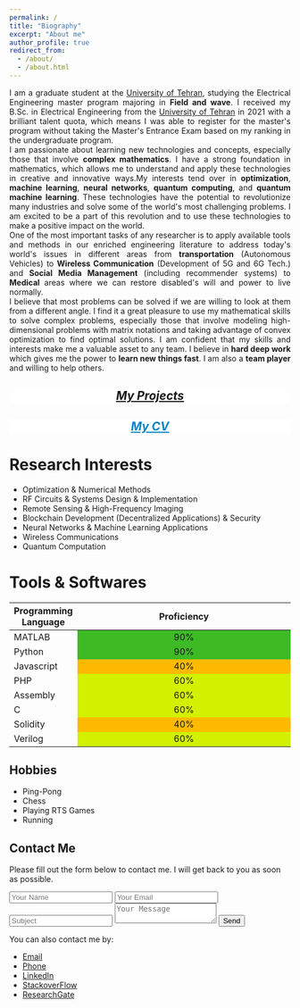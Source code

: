 ```yaml
---
permalink: /
title: "Biography"
excerpt: "About me"
author_profile: true
redirect_from: 
  - /about/
  - /about.html
---
```


<div style='text-align: justify;'>
I am a graduate student at the <a href="https://ut.ac.ir/en">University of Tehran</a>, studying the Electrical Engineering master program majoring in <strong>Field and wave</strong>. I received my B.Sc. in Electrical Engineering from the <a href="https://ut.ac.ir/en">University of Tehran</a> in 2021 with a brilliant talent quota, which means I was able to register for the master's program without taking the Master's Entrance Exam based on my ranking in the undergraduate program. 
  </div>
<div style='text-align: justify;'>
I am passionate about learning new technologies and concepts, especially those that involve <strong>complex mathematics</strong>. I have a strong foundation in mathematics, which allows me to understand and apply these technologies in creative and innovative ways.My interests tend over in <strong>optimization</strong>, <strong>machine learning</strong>, <strong>neural networks</strong>, <strong>quantum computing</strong>, and <strong>quantum machine learning</strong>. These technologies have the potential to revolutionize many industries and solve some of the world's most challenging problems. I am excited to be a part of this revolution and to use these technologies to make a positive impact on the world.
  
</div>
<div style='text-align: justify;'>
One of the most important tasks of any researcher is to apply available tools and methods in our enriched engineering literature to address today's world's issues in different areas from <strong>transportation</strong> (Autonomous Vehicles) to <strong>Wireless Communication</strong> (Development of 5G and 6G Tech.) and <strong>Social Media Management</strong> (including recommender systems) to <strong>Medical</strong> areas where we can restore disabled's will and power to live normally.
</div>
<div style='text-align: justify;'>
I believe that most problems can be solved if we are willing to look at them from a different angle. I find it a great pleasure to use my mathematical skills to solve complex problems, especially those that involve modeling high-dimensional problems with matrix notations and taking advantage of convex optimization to find optimal solutions. I am confident that my skills and interests make me a valuable asset to any team. I believe in <strong>hard deep work</strong> which gives me the power to <strong>learn new things fast</strong>. I am also a <strong>team player</strong> and willing to help others.
</div>


  <div class="my-projects-box">
    <h2 style="color: #54b3d6; font-weight: bold; font-style: italic; text-align:center; text-decoration: underline;"><a href="/Projects.html">My Projects</a></h2>
  </div>

<style>
.my-projects-box {
  background-color: #ffffff;
}

.my-projects-box:hover {
  background-color: #f0f8ff;
}
</style>

  <div class="my-projects-box2">
    <h2 style="color: #82d220; font-weight: bold; font-style: italic; text-align:center; text-decoration: underline;"><a href="/cv/" style="color: #0686c2;">My CV</a></h2>
  </div>

<style>
.my-projects-box2 {
  background-color: #ffffff;
}

.my-projects-box2:hover {
  background-color: #c9f5ca;
}
</style>

Research Interests
======
* Optimization & Numerical Methods
* RF Circuits & Systems Design & Implementation
* Remote Sensing & High-Frequency Imaging
* Blockchain Development (Decentralized Applications) & Security
* Neural Networks & Machine Learning Applications
* Wireless Communications
* Quantum Computation 



Tools & Softwares
======

<table class="table table-bordered table-striped">
  <thead>
    <tr>
      <th style="text-align: center;">Programming Language</th>
      <th style="text-align: center;">Proficiency</th>
    </tr>
  </thead>
  <tbody>
    <tr>
      <td>MATLAB</td>
      <td style="width: 90%;text-align: center; background-color: #3eba25">90%</td>
    </tr>
    <tr>
      <td>Python</td>
      <td style="width: 90%;text-align: center; background-color: #3eba25">90%</td>
    </tr>
    <tr>
      <td>Javascript</td>
      <td style="width: 40%;text-align: center; background-color: #ffba00">40%</td>
    </tr>
    <tr>
      <td>PHP</td>
      <td style="width: 60%;text-align: center; background-color: #d1f100">60%</td>
    </tr>
    <tr>
      <td>Assembly</td>
      <td style="width: 60%;text-align: center; background-color: #d1f100">60%</td>
    </tr>
    <tr>
      <td>C</td>
      <td style="width: 60%;text-align: center; background-color: #d1f100">60%</td>
    </tr>
    <tr>
      <td>Solidity</td>
      <td style="width: 40%;text-align: center; background-color: #ffba00">40%</td>
    </tr>
    <tr>
      <td>Verilog</td>
      <td style="width: 60%;text-align: center; background-color: #d1f100">60%</td>
    </tr>
  </tbody>
</table>


Hobbies 
------
* Ping-Pong
* Chess
* Playing RTS Games
* Running


Contact Me
------

<section class="contact-me">
  <div class="row">
    <div class="col-md-6">
      <p>
        Please fill out the form below to contact me. I will get back to you as soon as possible.
      </p>
      <form action="mailto:mohammadreza.arani.bidhendi@gmail.com" method="post">
        <input type="hidden" name="from" value="your@email.address">
        <input type="text" name="name" placeholder="Your Name">
        <input type="email" name="email" placeholder="Your Email">
        <input type="text" name="subject" placeholder="Subject">
        <textarea name="message" placeholder="Your Message"></textarea>
        <button type="submit">Send</button>
      </form>
    </div>
    <div class="col-md-6">
      <p>
        You can also contact me by:
      </p>
      <ul>
        <li><a href="mailto:mohammadreza.arani.bidhendi@gmail.com">Email</a></li>
        <li><a href="tel:+989011690305">Phone</a></li>
        <li><a href="https://www.linkedin.com/in/mohammadreza-arani-bidhendi/">LinkedIn</a></li>
        <li><a href="https://stackoverflow.com/users/9048111/s-a-m-ir">StackoverFlow</a></li>
        <li><a href="https://www.researchgate.net/profile/Mohammadreza-Arani">ResearchGate</a></li>
      </ul>
    </div>
  </div>
</section>






